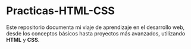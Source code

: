# Practicas-HTML-CSS
Este repositorio documenta mi viaje de aprendizaje en el desarrollo web, desde los conceptos básicos hasta proyectos más avanzados, utilizando **HTML** y **CSS**.
